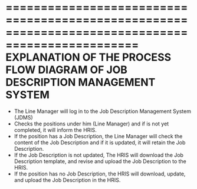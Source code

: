 =================================================================================================
EXPLANATION OF THE PROCESS FLOW DIAGRAM OF JOB DESCRIPTION MANAGEMENT SYSTEM
=================================================================================================

-	The Line Manager will log in to the Job Description Management System (JDMS)
-	Checks the positions under him (Line Manager) and if is not yet completed, it will inform the HRIS. 
-	If the position has a Job Description, the Line Manager will check the content of the Job Description and if it is updated, it will retain the Job Description. 
-	If the Job Description is not updated, The HRIS will download the Job Description template, and revise and upload the Job Description to the HRIS.
-	If the position has no Job Description, the HRIS will download, update, and upload the Job Description in the HRIS.

